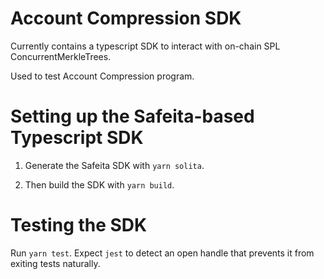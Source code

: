 # Account Compression SDK

Currently contains a typescript SDK to interact with on-chain SPL ConcurrentMerkleTrees.

Used to test Account Compression program.

# Setting up the Safeita-based Typescript SDK

1. Generate the Safeita SDK with `yarn solita`.

2. Then build the SDK with `yarn build`.

# Testing the SDK

Run `yarn test`. Expect `jest` to detect an open handle that prevents it from exiting tests naturally.